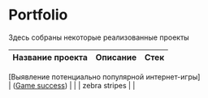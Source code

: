 # Portfolio
Здесь собраны некоторые реализованные проекты

| Название проекта  | Описание        | Стек          |
|:-----------------: |:---------------:| -------------:|
 [Выявление потенциально популярной интернет-игры]         
| ([Game success](https://github.com/Arinich/Portfolio/tree/main/Game%20success))  |       |
| zebra stripes |   |

